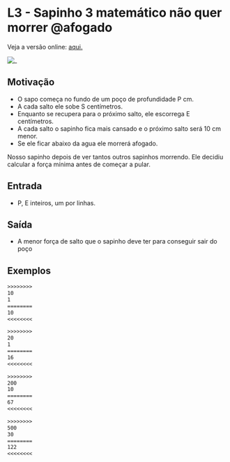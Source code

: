 # L3 - Sapinho 3 matemático não quer morrer @afogado

Veja a versão online: [aqui.](https://github.com/qxcodefup/arcade/blob/master/base/afogado/Readme.md)

![_](https://raw.githubusercontent.com/qxcodefup/arcade/master/base/afogado/cover.jpg)

## Motivação

- O sapo começa no fundo de um poço de profundidade P cm.
- A cada salto ele sobe S centímetros.
- Enquanto se recupera para o próximo salto, ele escorrega E centímetros.
- A cada salto o sapinho fica mais cansado e o próximo salto será 10 cm menor.
- Se ele ficar abaixo da agua ele morrerá afogado.

Nosso sapinho depois de ver tantos outros sapinhos morrendo. Ele decidiu calcular a força mínima antes de começar  a pular.  

## Entrada

- P, E inteiros, um por linhas.  

## Saída

- A menor força de salto que o sapinho deve ter para conseguir sair do poço  

## Exemplos

``` txt
>>>>>>>>
10
1
========
10
<<<<<<<<

>>>>>>>>
20
1
========
16
<<<<<<<<

>>>>>>>>
200
10
========
67
<<<<<<<<

>>>>>>>>
500
30
========
122
<<<<<<<<
```
